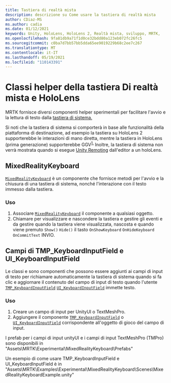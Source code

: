```yaml
---
title: Tastiera di realtà mista
description: descrizione su Come usare la tastiera di realtà mista
author: CDiaz-MS
ms.author: cadia
ms.date: 01/12/2021
keywords: Unity, HoloLens, HoloLens 2, Realtà mista, sviluppo, MRTK,
ms.openlocfilehash: 9fa81db9a71f1d0ce32bdd80a123eb072fc26fc5
ms.sourcegitcommit: c0ba7d7bb57bb5dda65ee9019229b68c2ee7c267
ms.translationtype: MT
ms.contentlocale: it-IT
ms.lasthandoff: 05/19/2021
ms.locfileid: "110143391"
---
```

# <a name="mixed-reality-and-hololens-keyboard-helper-classes"></a>Classi helper della tastiera Di realtà mista e HoloLens

MRTK fornisce diversi componenti helper sperimentali per facilitare l'avvio e la lettura di testo dalla [tastiera di sistema.](../ux-building-blocks/system-keyboard.md)

Si noti che la tastiera di sistema si comporterà in base alle funzionalità della piattaforma di destinazione, ad esempio la tastiera su HoloLens 2 supporterebbe le interazioni di mano diretta, mentre la tastiera in HoloLens (prima generazione) supporterebbe GGV<sup>[1.](/windows/mixed-reality/gaze)</sup> Inoltre, la tastiera di sistema non verrà mostrata quando si esegue [Unity Remoting](../tools/holographic-remoting.md) dall'editor a un holoLens.

## <a name="mixedrealitykeyboard"></a>MixedRealityKeyboard

[`MixedRealityKeyboard`](xref:Microsoft.MixedReality.Toolkit.Experimental.UI.MixedRealityKeyboard) è un componente che fornisce metodi per l'avvio e la chiusura di una tastiera di sistema, nonché l'interazione con il testo immesso dalla tastiera.  

### <a name="how-to-use"></a>Uso

1. Associare [`MixedRealityKeyboard`](xref:Microsoft.MixedReality.Toolkit.Experimental.UI.MixedRealityKeyboard) il componente a qualsiasi oggetto.
2. Chiamare per visualizzare e nascondere la tastiera e gestire gli eventi e da gestire quando la tastiera viene visualizzata, nascosta e quando viene premuto `Show()` `Hide()` il tasto `OnShowKeyboard` `OnHideKeyboard` `OnCommitText` INVIO.

## <a name="input-fields-tmp_keyboardinputfield-and-ui_keyboardinputfield"></a>Campi di TMP_KeyboardInputField e UI_KeyboardInputField

Le classi e sono componenti che possono essere aggiunti ai campi di input di testo per richiamare automaticamente la tastiera di sistema quando si fa clic e aggiornare il contenuto del campo di input di testo quando l'utente [`TMP_KeyboardInputField`](xref:Microsoft.MixedReality.Toolkit.Experimental.UI.TMP_KeyboardInputField) [`UI_KeyboardInputField`](xref:Microsoft.MixedReality.Toolkit.Experimental.UI.UI_KeyboardInputField) immette testo.

### <a name="how-to-use"></a>Uso

1. Creare un campo di input per UnityUI o TextMeshPro.
2. Aggiungere il componente [`TMP_KeyboardInputField`](xref:Microsoft.MixedReality.Toolkit.Experimental.UI.TMP_KeyboardInputField) o [`UI_KeyboardInputField`](xref:Microsoft.MixedReality.Toolkit.Experimental.UI.UI_KeyboardInputField) corrispondente all'oggetto di gioco del campo di input.

I prefab per i campi di input unityUI e i campi di input TextMeshPro (TMPro) sono disponibili in "Assets\MRTK\Experimental\MixedRealityKeyboard\Prefabs"

Un esempio di come usare TMP_KeyboardInputField e UI_KeyboardInputField è in "Assets\MRTK\Examples\Experimental\MixedRealityKeyboard\Scenes\MixedRealityKeyboardExample.unity"